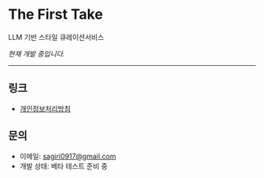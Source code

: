 # The First Take

LLM 기반 스타일 큐레이션서비스

*현재 개발 중입니다.*

---

## 링크
- [개인정보처리방침](privacy-policy.md)

## 문의
- 이메일: sagiri0917@gmail.com
- 개발 상태: 베타 테스트 준비 중
